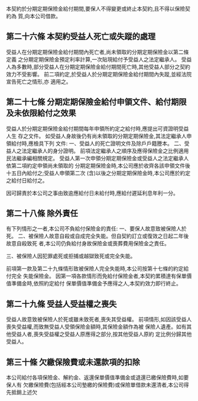 本契約於分期定期保險金給付期間,要保人不得變更或終止本契約,且不得以保險契約為 質,向本公司借款。

## 第二十六條 本契約受益人死亡或失蹤的處理

受益人在分期定期保險金給付期間內死亡者,尚未領取的分期定期保險金以第二條定義 之分期定期保險金預定利率計算,一次貼現給付予受益人之法定繼承人。 受益人為多數時,部分受益人在分期定期保險金給付期間死亡時,其他受益人部分之契約 效力不受影響。 前二項約定,於受益人於分期定期保險金給付期間內失蹤,並經法院宣告死亡之情形,亦 適用之。

## 第二十七條 分期定期保險金給付申領文件、給付期限及未依限給付之效果

受益人於分期定期保險金給付期間每年申領所約定之給付時,應提出可資證明受益人生 存之文件。 如受益人身故後仍有尚未領取的分期定期保險金,其法定繼承人申領給付時,應檢具下列 文件: 一、受益人的死亡證明文件及除戶戶籍謄本。 二、受益人之法定繼承人的身分證明。 前項法定繼承人之順序及應得保險金之比例適用民法繼承編相關規定。 受益人第一次申領分期定期保險金或受益人之法定繼承人依第二項約定申領尚未領取的 分期定期保險金時,本公司應於收齊各該申領文件後十五日內給付之;受益人申領第二次
(含)以後之分期定期保險金時,本公司應於約定之給付日給付之。

因可歸責於本公司之事由致逾應給付日未給付時,應給付遲延利息年利一分。

## 第二十八條 除外責任

有下列情形之一者,本公司不負給付保險金的責任:
一、要保人故意致被保險人於死。 二、被保險人故意自殺或自成完全失能。但自契約訂立或復效之日起二年後故意自殺致死 者,本公司仍負給付身故保險金或喪葬費用保險金之責任。

三、被保險人因犯罪處死或拒捕或越獄致死或完全失能。

前項第一款及第二十九條情形致被保險人完全失能時,本公司按第十七條的約定給付完全 失能保險金。 因第一項各款情形而免給付保險金者,本契約累積達有保單價值準備金時,依照約定給付 保單價值準備金予應得之人,本契約效力即行終止。

## 第二十九條 受益人受益權之喪失

受益人故意致被保險人於死或雖未致死者,喪失其受益權。 前項情形,如因該受益人喪失受益權,而致無受益人受領保險金額時,其保險金額作為被 保險人遺產。如有其他受益人者,喪失受益權之受益人原應得之部分,按其他受益人原約 定比例分歸其他受益人。

## 第三十條 欠繳保險費或未還款項的扣除

本公司給付各項保險金、解約金、返還保單價值準備金或退還已繳保險費時,如要保人有 欠繳保險費(包括經本公司墊繳的保險費)或保險單借款未還清者,本公司得先抵銷上述欠